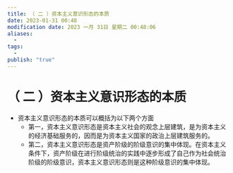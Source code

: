 ```yaml
---
title: （ 二 ）资本主义意识形态的本质
date: 2023-01-31 00:48
modification date: 2023 一月 31日 星期二 00:48:06
aliases:
  - 
tags:
  - 
publish: "true"
---
```


# （ 二 ）资本主义意识形态的本质

- 资本主义意识形态的本质可以概括为以下两个方面
	- 第一，资本主义意识形态是资本主义社会的观念上层建筑，是为资本主义的经济基础服务的，因而是为资本主义国家的政治上层建筑服务的。
	- 第二，资本主义意识形态是资产阶级的阶级意识的集中体现。在资本主义条件下，资产阶级在进行阶级统治的实践中逐步形成了自己作为社会统治阶级的阶级意识，资本主义意识形态则是这种阶级意识的集中体现。